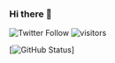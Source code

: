 ### Hi there 👋

<!--
**chakrakan/chakrakan** is a ✨ _special_ ✨ repository because its `README.md` (this file) appears on your GitHub profile.

Here are some ideas to get you started:

- 🔭 I’m currently working on ...
- 🌱 I’m currently learning ...
- 👯 I’m looking to collaborate on ...
- 🤔 I’m looking for help with ...
- 💬 Ask me about ...
- 📫 How to reach me: ...
- 😄 Pronouns: ...
- ⚡ Fun fact: ...
-->

 ![Twitter Follow](https://img.shields.io/twitter/follow/chakra_kan?style=social) ![visitors](https://visitor-badge.glitch.me/badge?page_id=chakrakan.chakrakan)
 
 [![GitHub Status](https://github-readme-stats.vercel.app/api?username=chakrakan&show_icons=true&theme=tokyonight)]
